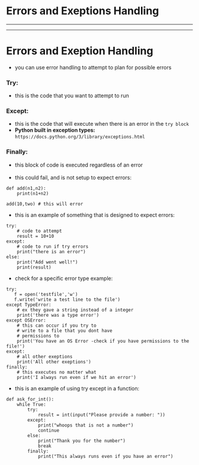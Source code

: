 # Errors and Exeptions Handling
***
***
# Errors and Exeption Handling
* you can use error handling to attempt to plan for possible errors 
### Try:
* this is the code that you want to attempt to run
### Except: 
* this is the code that will execute when there is an error in the ```try block```
* **Python built in exception types:** ```https://docs.python.org/3/library/exceptions.html```
### Finally: 
* this block of code is executed regardless of an error 
<br><br>
* this could fail, and is not setup to expect errors:
```
def add(n1,n2):
    print(n1+n2)

add(10,two) # this will error
```
* this is an example of something that is designed to expect errors:
```
try:
    # code to attempt
    result = 10+10
except:
    # code to run if try errors
    print("there is an error")
else:
    print("Add went well!")
    print(result)
```
* check for a specific error type example:
```
try:
   f = open('testfile','w')
   f.write('write a test line to the file')
except TypeError: 
    # ex they gave a string instead of a integer
    print('there was a type error')
except OSError:
    # this can occur if you try to 
    # write to a file that you dont have 
    # permissions to 
    print('You have an OS Error -check if you have permissions to the file!')
except:
    # all other exeptions
    print('All other exeptions')
finally:
    # this executes no matter what
    print('I always run even if we hit an error')
```
* this is an example of using try except in a function:
```
def ask_for_int():
    while True:
        try:
            result = int(input("Please provide a number: "))
        except:
            print("whoops that is not a number")
            continue
        else:
            print("Thank you for the number")
            break
        finally:
            print("This always runs even if you have an error")
```